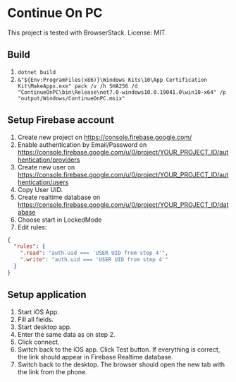 # Continue On PC

This project is tested with BrowserStack.
License: MIT.

## Build
1. `dotnet build`
1. `&"${Env:ProgramFiles(x86)}\Windows Kits\10\App Certification Kit\MakeAppx.exe" pack /v /h SHA256 /d "ContinueOnPC\bin\Release\net7.0-windows10.0.19041.0\win10-x64" /p "output/Windows/ContinueOnPC.msix"`

## Setup Firebase account
1. Create new project on https://console.firebase.google.com/
1. Enable authentication by Email/Password on https://console.firebase.google.com/u/0/project/YOUR_PROJECT_ID/authentication/providers
1. Create new user on https://console.firebase.google.com/u/0/project/YOUR_PROJECT_ID/authentication/users
1. Copy User UID.
1. Create realtime database on https://console.firebase.google.com/u/0/project/YOUR_PROJECT_ID/database
1. Choose start in LockedMode
1. Edit rules:
```json
{
  "rules": {
    ".read": "auth.uid === 'USER UID from step 4'",
    ".write": "auth.uid === 'USER UID from step 4'"
  }
}
```

## Setup application
1. Start iOS App.
1. Fill all fields.
1. Start desktop app.
1. Enter the same data as on step 2.
1. Click connect.
1. Switch back to the iOS app. Click Test button. If everything is correct, the link should appear in Firebase Realtime database.
1. Switch back to the desktop. The browser should open the new tab with the link from the phone.